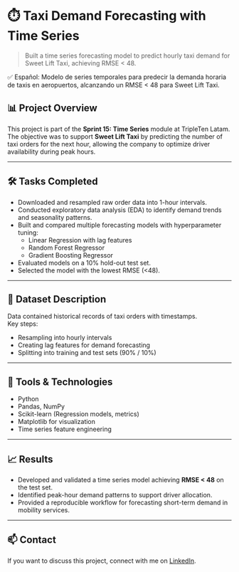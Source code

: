 # ⏱️ Taxi Demand Forecasting with Time Series  

> Built a time series forecasting model to predict hourly taxi demand for Sweet Lift Taxi, achieving RMSE < 48.  

✅ Español: Modelo de series temporales para predecir la demanda horaria de taxis en aeropuertos, alcanzando un RMSE < 48 para Sweet Lift Taxi. 

## 📊 Project Overview  
This project is part of the **Sprint 15: Time Series** module at TripleTen Latam.  
The objective was to support **Sweet Lift Taxi** by predicting the number of taxi orders for the next hour, allowing the company to optimize driver availability during peak hours.  

---

## 🛠️ Tasks Completed  
- Downloaded and resampled raw order data into 1-hour intervals.  
- Conducted exploratory data analysis (EDA) to identify demand trends and seasonality patterns.  
- Built and compared multiple forecasting models with hyperparameter tuning:  
  - Linear Regression with lag features  
  - Random Forest Regressor  
  - Gradient Boosting Regressor  
- Evaluated models on a 10% hold-out test set.  
- Selected the model with the lowest RMSE (<48).  

---

## 📂 Dataset Description  
Data contained historical records of taxi orders with timestamps.  
Key steps:  
- Resampling into hourly intervals  
- Creating lag features for demand forecasting  
- Splitting into training and test sets (90% / 10%)  

---

## 🚀 Tools & Technologies  
- Python  
- Pandas, NumPy  
- Scikit-learn (Regression models, metrics)  
- Matplotlib for visualization  
- Time series feature engineering  

---

## 📈 Results  
- Developed and validated a time series model achieving **RMSE < 48** on the test set.  
- Identified peak-hour demand patterns to support driver allocation.  
- Provided a reproducible workflow for forecasting short-term demand in mobility services.  

---

## 📫 Contact  
If you want to discuss this project, connect with me on [LinkedIn](https://www.linkedin.com/in/carlos-sanchez-zorro-data). 
